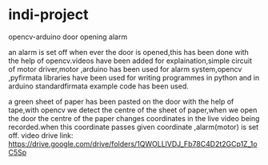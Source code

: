 # indi-project
opencv-arduino door opening alarm

an alarm is set off when ever the door is opened,this has been done with the help of opencv.videos have been added for explaination,simple circuit of motor driver,motor ,arduino has been used for alarm system,opencv ,pyfirmata libraries have been used for writing programmes in python and in arduino standardfirmata example code has been used.


a green sheet of paper has been pasted on the door with the help of tape,with opencv we detect  the centre of the sheet of paper,when we open the door the centre of the paper changes coordinates in the live video being recorded.when this coordinate passes given coordinate ,alarm(motor) is set off.
 video drive link: https://drive.google.com/drive/folders/1QWOLLlVDJ_Fb78C4D2t2GCp1Z_1oC5Sp
